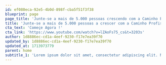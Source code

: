 ```yaml
---
id: ef080eca-92e5-4b0d-898f-cba5f51f3f38
blueprint: page
page_title: 'Junte-se a mais de 5.000 pessoas crescendo com a Caminho Profissional.'
title: 'Junte-se a mais de 5.000 pessoas a crescer com a Caminho Profissional.'
cta_text: 'Começe Agora !'
cta_link: 'https://www.youtube.com/watch?v=lZAoFs75_cs&t=3203s'
author: 1d8886ec-cd1a-4eef-9230-f17e7ea39f70
updated_by: 1d8886ec-cd1a-4eef-9230-f17e7ea39f70
updated_at: 1713973779
parent: home
subtitle_1: 'Lorem ipsum dolor sit amet, consectetur adipiscing elit. Nunc quis nibh lorem. Duis sed odio lorem. In a efficitur leo. Ut venenatis rhoncus.'
---
```

